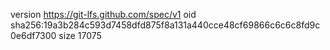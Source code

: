 version https://git-lfs.github.com/spec/v1
oid sha256:19a3b284c593d7458dfd875f8a131a440cce48cf69866c6c6c8fd9c0e6df7300
size 17075
